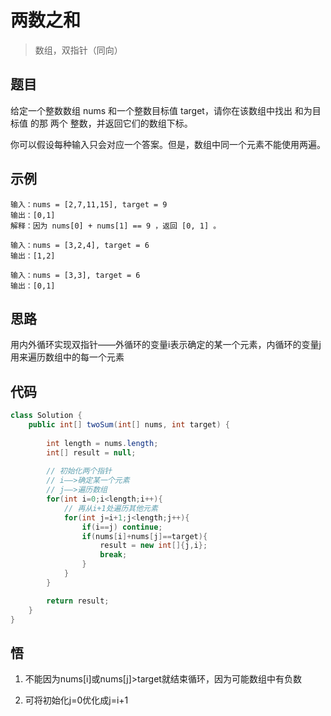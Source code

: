 # 两数之和

> 数组，双指针（同向）

## 题目

给定一个整数数组 nums 和一个整数目标值 target，请你在该数组中找出 和为目标值 的那 两个 整数，并返回它们的数组下标。

你可以假设每种输入只会对应一个答案。但是，数组中同一个元素不能使用两遍。



## 示例

```
输入：nums = [2,7,11,15], target = 9
输出：[0,1]
解释：因为 nums[0] + nums[1] == 9 ，返回 [0, 1] 。

输入：nums = [3,2,4], target = 6
输出：[1,2]

输入：nums = [3,3], target = 6
输出：[0,1]
```



## 思路

用内外循环实现双指针——外循环的变量i表示确定的某一个元素，内循环的变量j用来遍历数组中的每一个元素

## 代码

```java
class Solution {
    public int[] twoSum(int[] nums, int target) {
        
        int length = nums.length;
        int[] result = null;
        
        // 初始化两个指针
        // i——>确定某一个元素
        // j——>遍历数组
        for(int i=0;i<length;i++){
            // 再从i+1处遍历其他元素
            for(int j=i+1;j<length;j++){
                if(i==j) continue;
                if(nums[i]+nums[j]==target){
                    result = new int[]{j,i};
                    break;
                }
            }
        }

        return result;
    }
}
```



## 悟

1. 不能因为nums[i]或nums[j]>target就结束循环，因为可能数组中有负数

2. 可将初始化j=0优化成j=i+1